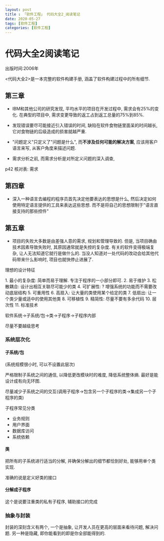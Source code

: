 ```yaml
---
layout: post
title : 「软件工程」 代码大全2_阅读笔记
date: 2020-05-27
tags: [软件工程]
categories: [软件工程]
---
```


# 代码大全2阅读笔记

出版时间:2006年

<代码大全2>是一本完整的软件构建手册, 涵盖了软件构建过程中的所有细节.

## 第三章

* IBM和其他公司的研究发现, 平均水平的项目在开发过程中, 需求会有25%的变化. 在典型的项目中, 需求变更导致的返工占到返工总量的75%到85%.

* 发现错误要尽可能接近引入错误的时间, 缺陷在软件食物链里面呆的时间越长, 它对食物链的后级造成的损害就越严重.

* "问题定义"只定义了"问题是什么", 而**不涉及任何可能的解决方案**, 应该用客户语言来写, 从客户角度来描述问题.

* 需求分析之前, 而需求分析是对所定义问题的深入调查, 

p42 核对表: 需求

## 第四章

* 深入一种语言去编程的程序员首先决定他要表达的思想是什么, 然后决定如何使用特定语言提供的工具来表达这些思想. 而不是将自己的思想限制于"语言直接支持的那些控件"

## 第五章

* 项目的失败大多数是由差强人意的需求, 规划和管理导致的. 但是, 当项目确由技术因素导致失败时, 其原因通常就是失控的复杂度. 有关的软件变得极端复杂, 让人无法知道它就行是做什么的. 当没人知道对一处代码的改动会给其他代码带来什么影响时, 项目也就快停止进展了.

理想的设计特征

1\. 最小的复杂度: 简单而易于理解. 专注于程序的一小部分即可.
2\. 易于维护
3\. 松散耦合: 设计出相互关联尽可能少的类
4\. 可扩展性: ? 增强系统的功能而不需要改动底层结构
5\. 可重用性
6\. 高扇入: 让大量的类使用某个给定的类
7\. 低扇出: 让一个类少量或适中的使用其他类
8\. 可移植性
9\. 精简性: 尽量不要有多余代码
10\. 层次性
11\. 标准技术

软件系统->子系统/包->类->子程序->子程序内部

尽量不要越级思考

### 系统层次化

#### 子系统/包

(系统规模很小时, 可以不设置此层次)

严格限制子系统之间的通信, 以降低更改模块时的难度, 降低系统整体熵. 最好是能设计成有向无环图.

尽量减少子系统之间的交互(调用子程序->包含另一个子程序的类->集成另一个子程序的类)

子程序常见分类

* 业务规则
* 用户界面
* 数据库访问
* 系统依赖

#### 类

把所有的子系统进行适当的分解, 并确保分解出的细节都恰到好处, 能够用单个类实现.

准确的说是定义好类的接口

#### 分解成子程序

这个是说要注重类的私有子程序, 辅助接口的完成

### 抽象与封装

封装的深刻含义有两个, 一个是抽象, 让开发人员在更高的层面来看待问题, 解决问题. 另一种是隐藏, 即你能看到的即是你全部能得到的.
